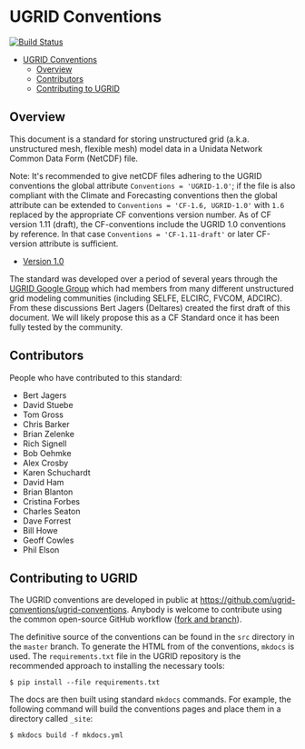 # UGRID Conventions

[![Build Status](https://travis-ci.org/ugrid-conventions/ugrid-conventions.svg?branch=master)](https://travis-ci.org/ugrid-conventions/ugrid-conventions)

<!-- TOC generated with "md_toc github README.md -i" -->
[](TOC)

- [UGRID Conventions](#ugrid-conventions)
    - [Overview](#overview)
    - [Contributors](#contributors)
    - [Contributing to UGRID](#contributing-to-ugrid)

[](TOC)


## Overview

This document is a standard for storing unstructured grid
(a.k.a. unstructured mesh, flexible mesh)
model data in a Unidata Network Common Data Form (NetCDF) file.

Note: It's recommended to give netCDF files adhering to the UGRID conventions the global attribute `Conventions = 'UGRID-1.0'`; if the file is also compliant with the Climate and Forecasting conventions then the global attribute can be extended to `Conventions = 'CF-1.6, UGRID-1.0'` with `1.6` replaced by the appropriate CF conventions version number. As of CF version 1.11 (draft), the CF-conventions include the UGRID 1.0 conventions by reference. In that case `Conventions = 'CF-1.11-draft'` or later CF-version attribute is sufficient.
* [Version 1.0](http://ugrid-conventions.github.io/ugrid-conventions/)

The standard was developed over a period of several years through the
[UGRID Google Group](https://groups.google.com/forum/#!forum/ugrid-interoperability)
which had members from many different unstructured grid modeling communities
(including SELFE, ELCIRC, FVCOM, ADCIRC).
From these discussions Bert Jagers (Deltares) created the first draft of this document.
We will likely propose this as a CF Standard once it has been fully tested by the community.


## Contributors

People who have contributed to this standard:

* Bert Jagers
* David Stuebe
* Tom Gross
* Chris Barker
* Brian Zelenke
* Rich Signell
* Bob Oehmke
* Alex Crosby
* Karen Schuchardt
* David Ham
* Brian Blanton
* Cristina Forbes
* Charles Seaton
* Dave Forrest
* Bill Howe
* Geoff Cowles
* Phil Elson


## Contributing to UGRID

The UGRID conventions are developed in public at <https://github.com/ugrid-conventions/ugrid-conventions>.
Anybody is welcome to contribute using the common open-source GitHub workflow ([fork and branch](https://gist.github.com/Chaser324/ce0505fbed06b947d962)).

The definitive source of the conventions can be found in the ``src`` directory in the ``master`` branch.
To generate the HTML from of the conventions, ``mkdocs`` is used.
The ``requirements.txt`` file in the UGRID repository is the recommended approach to installing the necessary tools:

```
$ pip install --file requirements.txt
```

The docs are then built using standard ``mkdocs`` commands.
For example, the following command will build the conventions pages and place them in a directory called ``_site``:

```
$ mkdocs build -f mkdocs.yml
```
